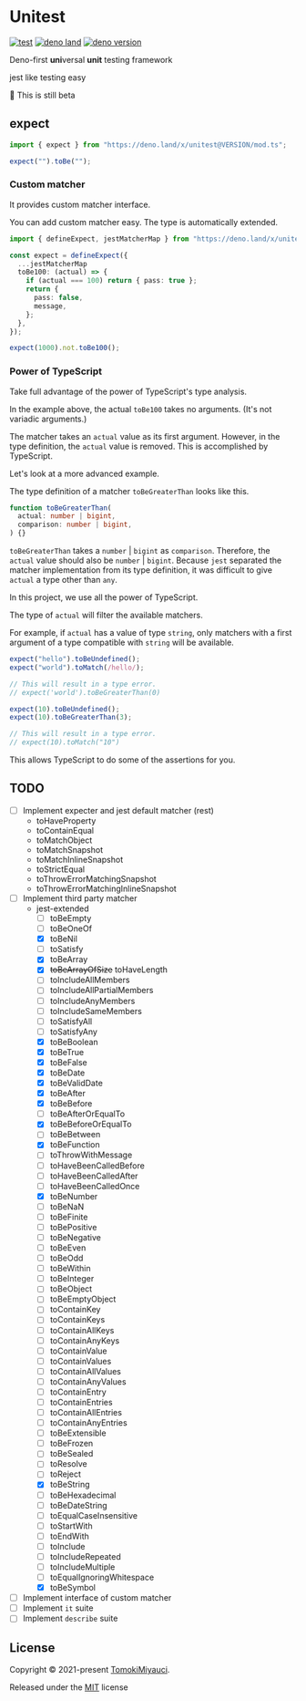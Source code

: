 # Unitest

[![test](https://github.com/TomokiMiyauci/unitest/actions/workflows/test.yaml/badge.svg?branch=beta)](https://github.com/TomokiMiyauci/unitest/actions/workflows/test.yaml)
[![deno land](http://img.shields.io/badge/available%20on-deno.land/x-lightgrey.svg?logo=deno&labelColor=black)](https://deno.land/x/unitest)
[![deno version](https://img.shields.io/badge/deno-^1.14.0-lightgrey?logo=deno)](https://github.com/denoland/deno)

Deno-first **uni**versal **unit** testing framework

jest like testing easy

:construction: This is still beta

## expect

```ts
import { expect } from "https://deno.land/x/unitest@VERSION/mod.ts";

expect("").toBe("");
```

### Custom matcher

It provides custom matcher interface.

You can add custom matcher easy. The type is automatically extended.

```ts
import { defineExpect, jestMatcherMap } from "https://deno.land/x/unitest@VERSION/mod.ts";

const expect = defineExpect({
  ...jestMatcherMap
  toBe100: (actual) => {
    if (actual === 100) return { pass: true };
    return {
      pass: false,
      message,
    };
  },
});

expect(1000).not.toBe100();
```

### Power of TypeScript

Take full advantage of the power of TypeScript's type analysis.

In the example above, the actual `toBe100` takes no arguments. (It's not
variadic arguments.)

The matcher takes an `actual` value as its first argument. However, in the type
definition, the `actual` value is removed. This is accomplished by TypeScript.

Let's look at a more advanced example.

The type definition of a matcher `toBeGreaterThan` looks like this.

```ts
function toBeGreaterThan(
  actual: number | bigint,
  comparison: number | bigint,
) {}
```

`toBeGreaterThan` takes a `number` | `bigint` as `comparison`. Therefore, the
`actual` value should also be `number` | `bigint`. Because `jest` separated the
matcher implementation from its type definition, it was difficult to give
`actual` a type other than `any`.

In this project, we use all the power of TypeScript.

The type of `actual` will filter the available matchers.

For example, if `actual` has a value of type `string`, only matchers with a
first argument of a type compatible with `string` will be available.

```ts
expect("hello").toBeUndefined();
expect("world").toMatch(/hello/);

// This will result in a type error.
// expect('world').toBeGreaterThan(0)
```

```ts
expect(10).toBeUndefined();
expect(10).toBeGreaterThan(3);

// This will result in a type error.
// expect(10).toMatch("10")
```

This allows TypeScript to do some of the assertions for you.

## TODO

- [ ] Implement expecter and jest default matcher (rest)
  - toHaveProperty
  - toContainEqual
  - toMatchObject
  - toMatchSnapshot
  - toMatchInlineSnapshot
  - toStrictEqual
  - toThrowErrorMatchingSnapshot
  - toThrowErrorMatchingInlineSnapshot
- [ ] Implement third party matcher
  - jest-extended
    - [ ] toBeEmpty
    - [ ] toBeOneOf
    - [x] toBeNil
    - [ ] toSatisfy
    - [x] toBeArray
    - [x] ~~toBeArrayOfSize~~ toHaveLength
    - [ ] toIncludeAllMembers
    - [ ] toIncludeAllPartialMembers
    - [ ] toIncludeAnyMembers
    - [ ] toIncludeSameMembers
    - [ ] toSatisfyAll
    - [ ] toSatisfyAny
    - [x] toBeBoolean
    - [x] toBeTrue
    - [x] toBeFalse
    - [x] toBeDate
    - [x] toBeValidDate
    - [x] toBeAfter
    - [x] toBeBefore
    - [ ] toBeAfterOrEqualTo
    - [x] toBeBeforeOrEqualTo
    - [ ] toBeBetween
    - [x] toBeFunction
    - [ ] toThrowWithMessage
    - [ ] toHaveBeenCalledBefore
    - [ ] toHaveBeenCalledAfter
    - [ ] toHaveBeenCalledOnce
    - [x] toBeNumber
    - [ ] toBeNaN
    - [ ] toBeFinite
    - [ ] toBePositive
    - [ ] toBeNegative
    - [ ] toBeEven
    - [ ] toBeOdd
    - [ ] toBeWithin
    - [ ] toBeInteger
    - [ ] toBeObject
    - [ ] toBeEmptyObject
    - [ ] toContainKey
    - [ ] toContainKeys
    - [ ] toContainAllKeys
    - [ ] toContainAnyKeys
    - [ ] toContainValue
    - [ ] toContainValues
    - [ ] toContainAllValues
    - [ ] toContainAnyValues
    - [ ] toContainEntry
    - [ ] toContainEntries
    - [ ] toContainAllEntries
    - [ ] toContainAnyEntries
    - [ ] toBeExtensible
    - [ ] toBeFrozen
    - [ ] toBeSealed
    - [ ] toResolve
    - [ ] toReject
    - [x] toBeString
    - [ ] toBeHexadecimal
    - [ ] toBeDateString
    - [ ] toEqualCaseInsensitive
    - [ ] toStartWith
    - [ ] toEndWith
    - [ ] toInclude
    - [ ] toIncludeRepeated
    - [ ] toIncludeMultiple
    - [ ] toEqualIgnoringWhitespace
    - [x] toBeSymbol
- [ ] Implement interface of custom matcher
- [ ] Implement `it` suite
- [ ] Implement `describe` suite

## License

Copyright © 2021-present [TomokiMiyauci](https://github.com/TomokiMiyauci).

Released under the [MIT](./LICENSE) license
